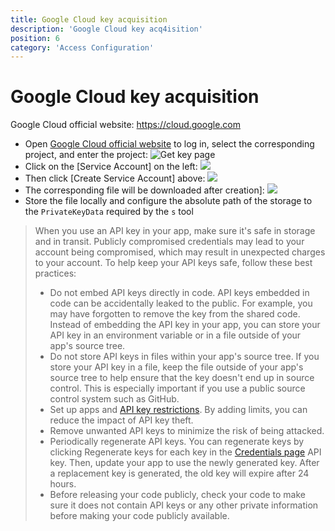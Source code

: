 ```yaml
---
title: Google Cloud key acquisition
description: 'Google Cloud key acq4isition'
position: 6
category: 'Access Configuration'
---
```

# Google Cloud key acquisition

Google Cloud official website: https://cloud.google.com

- Open [Google Cloud official website](https://cloud.google.com) to log in, select the corresponding project, and enter the project:
  ![Get key page](https://images.devsapp.cn/access/google-console.jpg)
- Click on the [Service Account] on the left:
  ![](https://images.devsapp.cn/access/google-service.jpg)
- Then click [Create Service Account] above:
  ![](https://images.devsapp.cn/access/google-add.jpg)
- The corresponding file will be downloaded after creation]:
  ![](https://images.devsapp.cn/access/google-access.jpg)
- Store the file locally and configure the absolute path of the storage to the `PrivateKeyData` required by the `s` tool

> When you use an API key in your app, make sure it's safe in storage and in transit. Publicly compromised credentials may lead to your account being compromised, which may result in unexpected charges to your account. To help keep your API keys safe, follow these best practices:
> - Do not embed API keys directly in code. API keys embedded in code can be accidentally leaked to the public. For example, you may have forgotten to remove the key from the shared code. Instead of embedding the API key in your app, you can store your API key in an environment variable or in a file outside of your app's source tree.
> - Do not store API keys in files within your app's source tree. If you store your API key in a file, keep the file outside of your app's source tree to help ensure that the key doesn't end up in source control. This is especially important if you use a public source control system such as GitHub.
> - Set up apps and [API key restrictions](https://cloud.google.com/docs/authentication/api-keys#api_key_restrictions). By adding limits, you can reduce the impact of API key theft.
> - Remove unwanted API keys to minimize the risk of being attacked.
> - Periodically regenerate API keys. You can regenerate keys by clicking Regenerate keys for each key in the [Credentials page](https://console.cloud.google.com/apis/credentials?_ga=2.119850376.1642904664.1603769673-1032325965.1594091682) API key. Then, update your app to use the newly generated key. After a replacement key is generated, the old key will expire after 24 hours.
> - Before releasing your code publicly, check your code to make sure it does not contain API keys or any other private information before making your code publicly available.